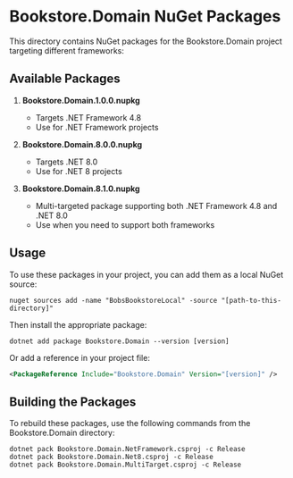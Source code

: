 # Bookstore.Domain NuGet Packages

This directory contains NuGet packages for the Bookstore.Domain project targeting different frameworks:

## Available Packages

1. **Bookstore.Domain.1.0.0.nupkg**
   - Targets .NET Framework 4.8
   - Use for .NET Framework projects

2. **Bookstore.Domain.8.0.0.nupkg**
   - Targets .NET 8.0
   - Use for .NET 8 projects

3. **Bookstore.Domain.8.1.0.nupkg**
   - Multi-targeted package supporting both .NET Framework 4.8 and .NET 8.0
   - Use when you need to support both frameworks

## Usage

To use these packages in your project, you can add them as a local NuGet source:

```
nuget sources add -name "BobsBookstoreLocal" -source "[path-to-this-directory]"
```

Then install the appropriate package:

```
dotnet add package Bookstore.Domain --version [version]
```

Or add a reference in your project file:

```xml
<PackageReference Include="Bookstore.Domain" Version="[version]" />
```

## Building the Packages

To rebuild these packages, use the following commands from the Bookstore.Domain directory:

```
dotnet pack Bookstore.Domain.NetFramework.csproj -c Release
dotnet pack Bookstore.Domain.Net8.csproj -c Release
dotnet pack Bookstore.Domain.MultiTarget.csproj -c Release
```